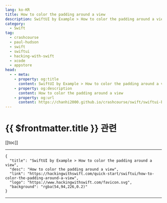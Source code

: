 ```yaml
---
lang: ko-KR
title: How to color the padding around a view
description: SwiftUI by Example > How to color the padding around a view
category:
  - Swift
tag: 
  - crashcourse
  - paul-hudson
  - swift
  - swiftui
  - hacking-with-swift
  - xcode
  - appstore
head:
  - - meta:
    - property: og:title
      content: SwiftUI by Example > How to color the padding around a view
    - property: og:description
      content: How to color the padding around a view
    - property: og:url
      content: https://chanhi2000.github.io/crashcourse/swift/swiftui-by-example/16-transforming-views/how-to-color-the-padding-around-a-view.html
---
```


# {{ $frontmatter.title }} 관련

[[toc]]

---

```component VPCard
{
  "title": "SwiftUI by Example > How to color the padding around a view",
  "desc": "How to color the padding around a view",
  "link": "https://hackingwithswift.com/quick-start/swiftui/how-to-color-the-padding-around-a-view",
  "logo": "https://www.hackingwithswift.com/favicon.svg",
  "background": "rgba(54,94,226,0.2)"
}
```

---

<TagLinks />